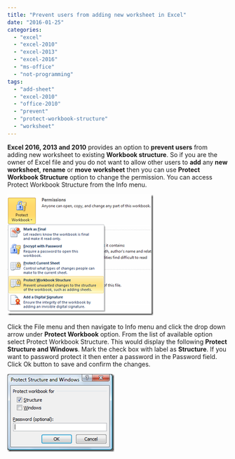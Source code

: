 ```yaml
---
title: "Prevent users from adding new worksheet in Excel"
date: "2016-01-25"
categories: 
  - "excel"
  - "excel-2010"
  - "excel-2013"
  - "excel-2016"
  - "ms-office"
  - "not-programming"
tags: 
  - "add-sheet"
  - "excel-2010"
  - "office-2010"
  - "prevent"
  - "protect-workbook-structure"
  - "worksheet"
---
```


**Excel 2016, 2013 and 2010** provides an option to **prevent users** from adding new worksheet to existing **Workbook structure**. So if you are the owner of Excel file and you do not want to allow other users to **add** any **new** **worksheet**, **rename** or **move** **worksheet** then you can use **Protect Workbook Structure** option to change the permission. You can access Protect Workbook Structure from the Info menu.

[![image](images/1_image_thumb85.png "image")](http://blogmines.com/blog/wp-content/uploads/2011/01/image85.png)

Click the File menu and then navigate to Info menu and click the drop down arrow under **Protect Workbook** option. From the list of available option select Protect Workbook Structure. This would display the following **Protect Structure and Windows**. Mark the check box with label as **Structure**. If you want to password protect it then enter a password in the Password field. Click Ok button to save and confirm the changes.

[![image](images/1_image_thumb86.png "image")](http://blogmines.com/blog/wp-content/uploads/2011/01/image86.png)
